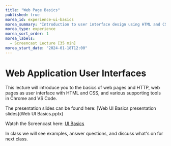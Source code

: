 ```yaml
---
title: "Web Page Basics"
published: true
morea_id: experience-ui-basics
morea_summary: "Introduction to user interface design using HTML and CSS and supporting tools."
morea_type: experience 
morea_sort_order: 1
morea_labels:
  - Screencast Lecture [35 min]
morea_start_date: "2024-01-18T12:00"
---
```

# Web Application User Interfaces
This lecture will introduce you to the basics of web pages and HTTP, web pages as user interface with HTML and CSS, and various supporting tools in Chrome and VS Code. 

The presentation slides can be found here:
[Web UI Basics presentation slides](Web UI Basics.pptx)

Watch the Screencast here:
[UI Basics](https://youtu.be/f2Buwd_ebj8)

In class we will see examples, answer questions, and discuss what's on for next class. 

